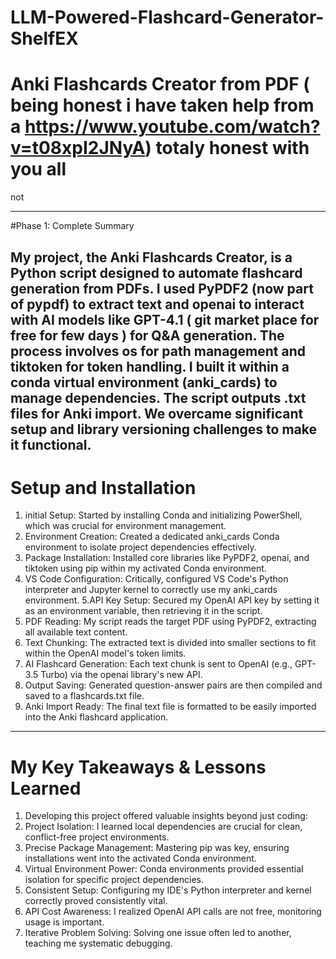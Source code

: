 ﻿# LLM-Powered-Flashcard-Generator-ShelfEX
# Anki Flashcards Creator from PDF  ( being honest i have taken help from a https://www.youtube.com/watch?v=t08xpI2JNyA) totaly honest with  you all 
not

------------------------------------------------------------ 
#Phase 1: Complete Summary

My project, the Anki Flashcards Creator, is a Python script designed to automate flashcard generation from PDFs. I used PyPDF2 (now part of pypdf) to extract text and openai to interact with AI models like GPT-4.1 ( git market place for free for few days )  for Q&A generation. The process involves os for path management and tiktoken for token handling. I built it within a conda virtual environment (anki_cards) to manage dependencies. The script outputs .txt files for Anki import. We overcame significant setup and library versioning challenges to make it functional.
-------------------------------------------------------------------------------------------------
# Setup and Installation
1. initial Setup: Started by installing Conda and initializing PowerShell, which was crucial for environment management.
2. Environment Creation: Created a dedicated anki_cards Conda environment to isolate project dependencies effectively.
3. Package Installation: Installed core libraries like PyPDF2, openai, and tiktoken using pip within my activated Conda environment.
4. VS Code Configuration: Critically, configured VS Code's Python interpreter and Jupyter kernel to correctly use my anki_cards environment.
5.API Key Setup: Secured my OpenAI API key by setting it as an environment variable, then retrieving it in the script.
6. PDF Reading: My script reads the target PDF using PyPDF2, extracting all available text content.
7. Text Chunking: The extracted text is divided into smaller sections to fit within the OpenAI model's token limits.
8. AI Flashcard Generation: Each text chunk is sent to OpenAI (e.g., GPT-3.5 Turbo) via the openai library's new API.
9. Output Saving: Generated question-answer pairs are then compiled and saved to a flashcards.txt file.
10. Anki Import Ready: The final text file is formatted to be easily imported into the Anki flashcard application.
--------------------------------------------------------------------------------------------------
# My Key Takeaways & Lessons Learned
1.  Developing this project offered valuable insights beyond just coding:
2.  Project Isolation: I learned local dependencies are crucial for clean, conflict-free project environments.
3.  Precise Package Management: Mastering pip was key, ensuring installations went into the activated Conda environment.
4.  Virtual Environment Power: Conda environments provided essential isolation for specific project dependencies.
5.  Consistent Setup: Configuring my IDE's Python interpreter and kernel correctly proved consistently vital.
6.  API Cost Awareness: I realized OpenAI API calls are not free, monitoring usage is important.
7.  Iterative Problem Solving: Solving one issue often led to another, teaching me systematic debugging.
